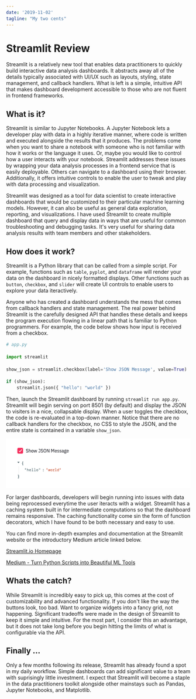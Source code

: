 ```yaml
---
date: '2019-11-02'
tagline: "My two cents"
---
```


# Streamlit Review

Streamlit is a relatively new tool that enables data practitioners to quickly build interactive data analysis dashboards. It abstracts away all of the details typically associated with UI/UX such as layouts, styling, state management, and callback handlers. What is left is a simple, intuitive API that makes dashboard development accessible to those who are not fluent in frontend frameworks.


## What is it?

Streamlit is similar to Jupyter Notebooks. A Jupyter Notebook lets a developer play with data in a highly iterative manner, where code is written and executed alongside the results that it produces. The problems come when you want to share a notebook with someone who is not familiar with how it works or the language it uses. Or, maybe you would like to control how a user interacts with your notebook. Streamlit addresses these issues by wrapping your data analysis processes in a frontend service that is easily deployable. Others can navigate to a dashboard using their browser. Additionally, it offers intuitive controls to enable the user to tweak and play with data processing and visualization.

Streamlit was designed as a tool for data scientist to create interactive dashboards that would be customized to their particular machine learning models. However, it can also be useful as general data exploration, reporting, and visualizations. I have used Streamlit to create multiple dashboard that query and display data in ways that are useful for common troubleshooting and debugging tasks. It's very useful for sharing data analysis results with team members and other stakeholders.


## How does it work?

Streamlit is a Python library that can be called from a simple script. For example, functions such as `table`, `pyplot`, and `dataframe` will render your data on the dashboard in nicely formatted displays. Other functions such as `button`, `checkbox`, and `slider` will create UI controls to enable users to explore your data iteractively.

Anyone who has created a dashboard understands the mess that comes from callback handlers and state management. The real power behind Streamlit is the carefully designed API that handles these details and keeps the program execution flowing in a linear path that is familiar to Python programmers. For example, the code below shows how input is received from a checkbox.

```python
# app.py

import streamlit

show_json = streamlit.checkbox(label='Show JSON Message', value=True)

if (show_json):
    streamlit.json({ "hello": "world" })

```

Then, launch the Streamlit dashboard by running `streamlit run app.py`.
Streamlit will begin serving on port 8501 (by default) and display the JSON to visiters in a nice, collapsable display.
When a user toggles the checkbox, the code is re-evaluated in a top-down manner.
Notice that there are no callback handlers for the checkbox, no CSS to style the JSON, and the entire state is contained in a variable `show_json`.

![Example](example.png)

For larger dashboards, developers will begin running into issues with data being reprocessed everytime the user iteracts with a widget.
Streamlit has a caching system built in for intermediate computations so that the dashboard remains responsive.
The caching functionality come sin the form of function decorators, which I have found to be both necessary and easy to use.

You can find more in-depth examples and documentation at the Streamlit website or the introductory Medium article linked below.

[Streamlit.io Homepage](https://streamlit.io/)

[Medium - Turn Python Scripts into Beautiful ML Tools](https://towardsdatascience.com/coding-ml-tools-like-you-code-ml-models-ddba3357eace)


## Whats the catch?

While Streamlit is incredibly easy to pick up, this comes at the cost of customizability and advanced functionality. If you don't like the way the buttons look, too bad. Want to organize widgets into a fancy grid, not happening. Significant tradeoffs were made in the design of Streamlit to keep it simple and intuitive. For the most part, I consider this an advantage, but it does not take long before you begin hitting the limits of what is configurable via the API.

## Finally ...

Only a few months following its release, Streamlit has already found a spot in my daily workflow.
Simple dashboards can add significant value to a team with suprisingly little investment.
I expect that Streamlit will become a staple in the data practitioners toolkit alongside other mainstays such as Pandas, Jupyter Notebooks, and Matplotlib.